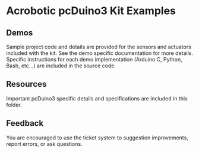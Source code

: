 # Acrobotic pcDuino3 Kit Examples

## Demos

Sample project code and details are provided for the sensors and actuators included with the kit. See the demo specific documentation for more details. Specific instructions for each demo implementation (Arduino C, Python, Bash, etc...) are included in the source code.

## Resources

Important pcDuino3 specific details and specifications are included in this folder.

## Feedback

You are encouraged to use the ticket system to suggestion improvements, report errors, or ask questions.

